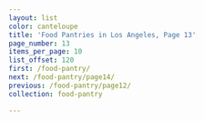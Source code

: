 ```yaml
---
layout: list
color: canteloupe
title: 'Food Pantries in Los Angeles, Page 13'
page_number: 13
items_per_page: 10
list_offset: 120
first: /food-pantry/
next: /food-pantry/page14/
previous: /food-pantry/page12/
collection: food-pantry

---
```

